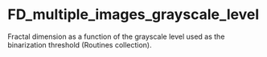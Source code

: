 # FD_multiple_images_grayscale_level
Fractal dimension as a function of the grayscale level used as the binarization threshold (Routines collection).
